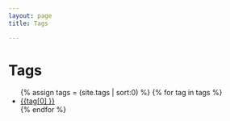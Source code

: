 ```yaml
---
layout: page
title: Tags 

---
```


<div class="page-content wc-container">
	<div class="post">
		<h1>Tags</h1>  
          <ul class="fa-ul">
            {% assign tags = (site.tags | sort:0) %}
            {% for tag in tags %}
            <li><span class="fa-li"><i class="fas fa-tag"></i></span>
                    <a href="{{ '/tag/' | append: tag[0] | relative_url }}" data-toggle="tooltip" data-placement="right" title="{{ tag[1].size }}">
                <span>{{tag[0] }}</span></a></li>
            {% endfor %}
          </ul>
	</div>
</div>